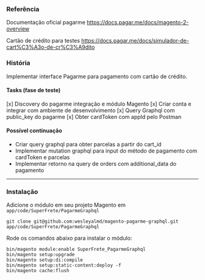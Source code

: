 ### Referência

Documentação oficial pagarme
https://docs.pagar.me/docs/magento-2-overview

Cartão de crédito para testes
https://docs.pagar.me/docs/simulador-de-cart%C3%A3o-de-cr%C3%A9dito

### História

Implementar interface Pagarme para pagamento com cartão de crédito.

#### Tasks (fase de teste)

[x] Discovery do pagarme integração e módulo Magento
[x] Criar conta e integrar com ambiente de desenvolvimento
[x] Query Graphql com public_key do pagarme
[x] Obter cardToken com appId pelo Postman

#### Possível continuação

- Criar query graphql para obter parcelas a partir do cart_id
- Implementar mutation graphql para input do método de pagamento com cardToken e parcelas
- Implementar retorno na query de orders com additional_data do pagamento

---

### Instalação

Adicione o módulo em seu projeto Magento em `app/code/SuperFrete/PagarmeGraphql`
```
git clone git@github.com:wesleyalmd/magento-pagarme-graphql.git app/code/SuperFrete/PagarmeGraphql
```

Rode os comandos abaixo para instalar o módulo:
```
bin/magento module:enable SuperFrete_PagarmeGraphql
bin/magento setup:upgrade
bin/magento setup:di:compile
bin/magento setup:static-content:deploy -f
bin/magento cache:flush
```